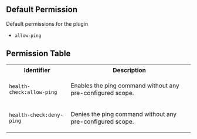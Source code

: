 ## Default Permission

Default permissions for the plugin

- `allow-ping`

## Permission Table

<table>
<tr>
<th>Identifier</th>
<th>Description</th>
</tr>


<tr>
<td>

`health-check:allow-ping`

</td>
<td>

Enables the ping command without any pre-configured scope.

</td>
</tr>

<tr>
<td>

`health-check:deny-ping`

</td>
<td>

Denies the ping command without any pre-configured scope.

</td>
</tr>
</table>
